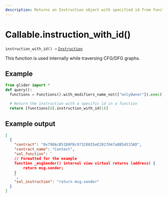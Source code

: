```yaml
---
description: Returns an Instruction object with specified id from function.
---
```


# Callable.instruction\_with\_id()

`instruction_with_id() →` [`Instruction`](../instruction/)

This function is used internally while traversing CFG/DFG graphs.

## Example

```python
from glider import *
def query():
  functions = Functions().with_modifiers_name_not(["onlyOwner"]).exec(100)

  # Return the instruction with a specific id in a function
  return [functions[0].instruction_with_id(1)]
```

## Example output

```json
[
  {
    "contract": "0x798AcB51D8FBc97328835eE2027047a8B54533AD",
    "contract_name": "Context",
    "sol_function": `
    // Formatted for the example
    function _msgSender() internal view virtual returns (address) {
        return msg.sender;
    }
    `,
    "sol_instruction": "return msg.sender"
  }
]
```
